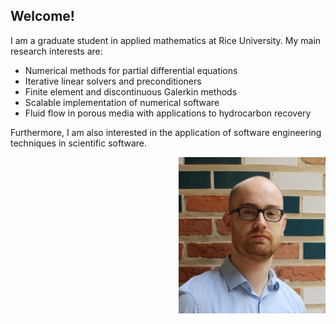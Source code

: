 ## Welcome!

I am a graduate student in applied mathematics at Rice University.
My main research interests are:

* Numerical methods for partial differential equations
* Iterative linear solvers and preconditioners
* Finite element and discontinuous Galerkin methods
* Scalable implementation of numerical software
* Fluid flow in porous media with applications to hydrocarbon recovery

Furthermore, I am also interested in the application of software engineering techniques in scientific software.

<img style="float: right;" height="250px" src="../thiele2.jpg">
